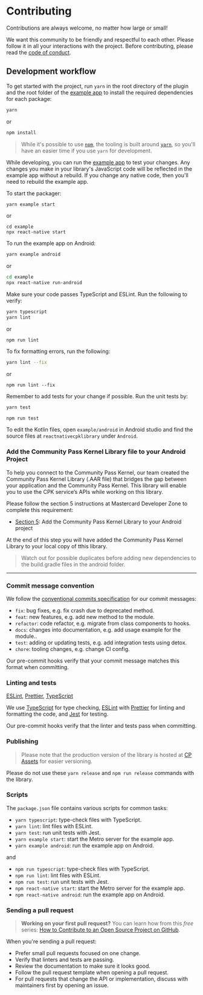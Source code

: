 # Contributing

Contributions are always welcome, no matter how large or small!

We want this community to be friendly and respectful to each other. Please follow it in all your interactions with the project. Before contributing, please read the [code of conduct](./CODE_OF_CONDUCT.md).

## Development workflow

To get started with the project, run `yarn` in the root directory of the plugin and the root folder of the [example app](/example/) to install the required dependencies for each package:

```sh
yarn
```

or

```sh
npm install

```

> While it's possible to use [`npm`](https://github.com/npm/cli), the tooling is built around [`yarn`](https://classic.yarnpkg.com/), so you'll have an easier time if you use `yarn` for development.

While developing, you can run the [example app](/example/) to test your changes. Any changes you make in your library's JavaScript code will be reflected in the example app without a rebuild. If you change any native code, then you'll need to rebuild the example app.

To start the packager:

```sh
yarn example start
```

or

```
cd example
npx react-native start
```

To run the example app on Android:

```sh
yarn example android
```

or

```sh
cd example
npx react-native run-android
```

Make sure your code passes TypeScript and ESLint. Run the following to verify:

```sh
yarn typescript
yarn lint
```

or

```
npm run lint
```

To fix formatting errors, run the following:

```sh
yarn lint --fix
```

or

```
npm run lint --fix
```

Remember to add tests for your change if possible. Run the unit tests by:

```sh
yarn test
```

```sh
npm run test
```

To edit the Kotlin files, open `example/android` in Android studio and find the source files at `reactnativecpklibrary` under `Android`.

### Add the Community Pass Kernel Library file to your Android Project

To help you connect to the Community Pass Kernel, our team created the Community Pass Kernel Library (.AAR file) that bridges the gap between your application and the Community Pass Kernel. This library will enable you to use the CPK service’s APIs while working on this library.

Please follow the section 5 instructions at Mastercard Developer Zone to complete this requirement:

- [Section 5](https://developer.mastercard.com/cp-kernel-integration-api/tutorial/getting-started-guide/step5/): Add the Community Pass Kernel Library to your Android project

At the end of this step you will have added the Community Pass Kernel Library to your local copy of tthis library.

> Watch out for possible duplicates before adding new dependencies to the build.gradle files in the android folder.

---

### Commit message convention

We follow the [conventional commits specification](https://www.conventionalcommits.org/en) for our commit messages:

- `fix`: bug fixes, e.g. fix crash due to deprecated method.
- `feat`: new features, e.g. add new method to the module.
- `refactor`: code refactor, e.g. migrate from class components to hooks.
- `docs`: changes into documentation, e.g. add usage example for the module..
- `test`: adding or updating tests, e.g. add integration tests using detox.
- `chore`: tooling changes, e.g. change CI config.

Our pre-commit hooks verify that your commit message matches this format when committing.

### Linting and tests

[ESLint](https://eslint.org/), [Prettier](https://prettier.io/), [TypeScript](https://www.typescriptlang.org/)

We use [TypeScript](https://www.typescriptlang.org/) for type checking, [ESLint](https://eslint.org/) with [Prettier](https://prettier.io/) for linting and formatting the code, and [Jest](https://jestjs.io/) for testing.

Our pre-commit hooks verify that the linter and tests pass when committing.

### Publishing

> Please note that the production version of the library is hosted at [CP Assets](https://developer.mastercard.com/cp-kernel-integration-api/documentation/cp-assets/cp-assets-request/) for easier versioning.

Please do not use these `yarn release` and `npm run release` commands with the library.

### Scripts

The `package.json` file contains various scripts for common tasks:

- `yarn typescript`: type-check files with TypeScript.
- `yarn lint`: lint files with ESLint.
- `yarn test`: run unit tests with Jest.
- `yarn example start`: start the Metro server for the example app.
- `yarn example android`: run the example app on Android.

and

- `npm run typescript`: type-check files with TypeScript.
- `npm run lint`: lint files with ESLint.
- `npm run test`: run unit tests with Jest.
- `npm react-native start`: start the Metro server for the example app.
- `npm react-native android`: run the example app on Android.

### Sending a pull request

> **Working on your first pull request?** You can learn how from this _free_ series: [How to Contribute to an Open Source Project on GitHub](https://app.egghead.io/playlists/how-to-contribute-to-an-open-source-project-on-github).

When you're sending a pull request:

- Prefer small pull requests focused on one change.
- Verify that linters and tests are passing.
- Review the documentation to make sure it looks good.
- Follow the pull request template when opening a pull request.
- For pull requests that change the API or implementation, discuss with maintainers first by opening an issue.
